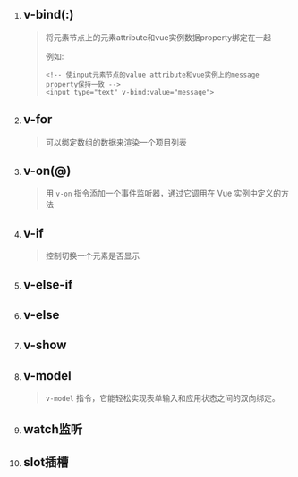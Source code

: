 1. ## v-bind(:)

   > 将元素节点上的元素attribute和vue实例数据property绑定在一起
   >
   > 例如:
   >
   > ``` 
   > <!-- 使input元素节点的value attribute和vue实例上的message property保持一致 -->
   > <input type="text" v-bind:value="message">
   > ```

2. ## v-for

   > 可以绑定数组的数据来渲染一个项目列表

3. ## v-on(@)

   > 用 `v-on` 指令添加一个事件监听器，通过它调用在 Vue 实例中定义的方法

4. ## v-if

   > 控制切换一个元素是否显示

5. ## v-else-if

6. ## v-else

7. ## v-show

8. ## v-model

   > `v-model` 指令，它能轻松实现表单输入和应用状态之间的双向绑定。

9. ## watch监听

10. ## slot插槽